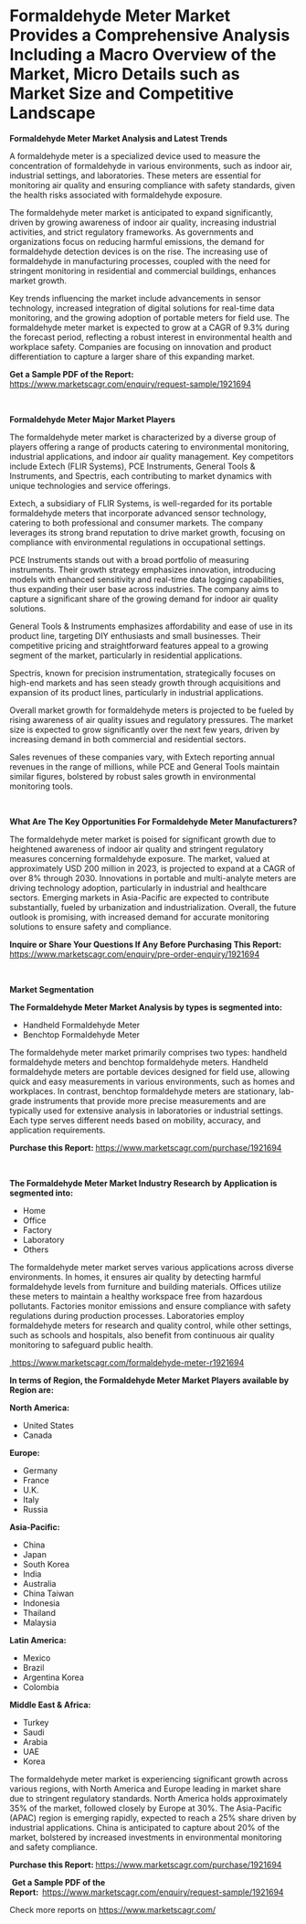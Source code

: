 <p><h1>Formaldehyde Meter Market Provides a Comprehensive Analysis Including a Macro Overview of the Market, Micro Details such as Market Size and Competitive Landscape</h1></p><p><strong>Formaldehyde Meter Market Analysis and Latest Trends</strong></p>
<p><p>A formaldehyde meter is a specialized device used to measure the concentration of formaldehyde in various environments, such as indoor air, industrial settings, and laboratories. These meters are essential for monitoring air quality and ensuring compliance with safety standards, given the health risks associated with formaldehyde exposure.</p><p>The formaldehyde meter market is anticipated to expand significantly, driven by growing awareness of indoor air quality, increasing industrial activities, and strict regulatory frameworks. As governments and organizations focus on reducing harmful emissions, the demand for formaldehyde detection devices is on the rise. The increasing use of formaldehyde in manufacturing processes, coupled with the need for stringent monitoring in residential and commercial buildings, enhances market growth.</p><p>Key trends influencing the market include advancements in sensor technology, increased integration of digital solutions for real-time data monitoring, and the growing adoption of portable meters for field use. The formaldehyde meter market is expected to grow at a CAGR of 9.3% during the forecast period, reflecting a robust interest in environmental health and workplace safety. Companies are focusing on innovation and product differentiation to capture a larger share of this expanding market.</p></p>
<p><strong>Get a Sample PDF of the Report:&nbsp;</strong> <a href="https://www.marketscagr.com/enquiry/request-sample/1921694?utm_campaign=3018&utm_medium=2&utm_source=Github&utm_content=ia&utm_term=10042025&utm_id=formaldehyde-meter">https://www.marketscagr.com/enquiry/request-sample/1921694</a></p>
<p>&nbsp;</p>
<p><strong>Formaldehyde Meter Major Market Players</strong></p>
<p><p>The formaldehyde meter market is characterized by a diverse group of players offering a range of products catering to environmental monitoring, industrial applications, and indoor air quality management. Key competitors include Extech (FLIR Systems), PCE Instruments, General Tools & Instruments, and Spectris, each contributing to market dynamics with unique technologies and service offerings.</p><p>Extech, a subsidiary of FLIR Systems, is well-regarded for its portable formaldehyde meters that incorporate advanced sensor technology, catering to both professional and consumer markets. The company leverages its strong brand reputation to drive market growth, focusing on compliance with environmental regulations in occupational settings.</p><p>PCE Instruments stands out with a broad portfolio of measuring instruments. Their growth strategy emphasizes innovation, introducing models with enhanced sensitivity and real-time data logging capabilities, thus expanding their user base across industries. The company aims to capture a significant share of the growing demand for indoor air quality solutions.</p><p>General Tools & Instruments emphasizes affordability and ease of use in its product line, targeting DIY enthusiasts and small businesses. Their competitive pricing and straightforward features appeal to a growing segment of the market, particularly in residential applications.</p><p>Spectris, known for precision instrumentation, strategically focuses on high-end markets and has seen steady growth through acquisitions and expansion of its product lines, particularly in industrial applications.</p><p>Overall market growth for formaldehyde meters is projected to be fueled by rising awareness of air quality issues and regulatory pressures. The market size is expected to grow significantly over the next few years, driven by increasing demand in both commercial and residential sectors.</p><p>Sales revenues of these companies vary, with Extech reporting annual revenues in the range of millions, while PCE and General Tools maintain similar figures, bolstered by robust sales growth in environmental monitoring tools.</p></p>
<p>&nbsp;</p>
<p><strong>What Are The Key Opportunities For Formaldehyde Meter Manufacturers?</strong></p>
<p><p>The formaldehyde meter market is poised for significant growth due to heightened awareness of indoor air quality and stringent regulatory measures concerning formaldehyde exposure. The market, valued at approximately USD 200 million in 2023, is projected to expand at a CAGR of over 8% through 2030. Innovations in portable and multi-analyte meters are driving technology adoption, particularly in industrial and healthcare sectors. Emerging markets in Asia-Pacific are expected to contribute substantially, fueled by urbanization and industrialization. Overall, the future outlook is promising, with increased demand for accurate monitoring solutions to ensure safety and compliance.</p></p>
<p><strong>Inquire or Share Your Questions If Any Before Purchasing This Report:</strong> <a href="https://www.marketscagr.com/enquiry/pre-order-enquiry/1921694?utm_campaign=3018&utm_medium=2&utm_source=Github&utm_content=ia&utm_term=10042025&utm_id=formaldehyde-meter">https://www.marketscagr.com/enquiry/pre-order-enquiry/1921694</a></p>
<p>&nbsp;</p>
<p><strong>Market Segmentation</strong></p>
<p><strong>The Formaldehyde Meter Market Analysis by types is segmented into:</strong></p>
<p><ul><li>Handheld Formaldehyde Meter</li><li>Benchtop Formaldehyde Meter</li></ul></p>
<p><p>The formaldehyde meter market primarily comprises two types: handheld formaldehyde meters and benchtop formaldehyde meters. Handheld formaldehyde meters are portable devices designed for field use, allowing quick and easy measurements in various environments, such as homes and workplaces. In contrast, benchtop formaldehyde meters are stationary, lab-grade instruments that provide more precise measurements and are typically used for extensive analysis in laboratories or industrial settings. Each type serves different needs based on mobility, accuracy, and application requirements.</p></p>
<p><strong>Purchase this Report:&nbsp;</strong><a href="https://www.marketscagr.com/purchase/1921694?utm_campaign=3018&utm_medium=2&utm_source=Github&utm_content=ia&utm_term=10042025&utm_id=formaldehyde-meter">https://www.marketscagr.com/purchase/1921694</a></p>
<p>&nbsp;</p>
<p><strong>The Formaldehyde Meter Market Industry Research by Application is segmented into:</strong></p>
<p><ul><li>Home</li><li>Office</li><li>Factory</li><li>Laboratory</li><li>Others</li></ul></p>
<p><p>The formaldehyde meter market serves various applications across diverse environments. In homes, it ensures air quality by detecting harmful formaldehyde levels from furniture and building materials. Offices utilize these meters to maintain a healthy workspace free from hazardous pollutants. Factories monitor emissions and ensure compliance with safety regulations during production processes. Laboratories employ formaldehyde meters for research and quality control, while other settings, such as schools and hospitals, also benefit from continuous air quality monitoring to safeguard public health.</p></p>
<p><a href="https://www.marketscagr.com/formaldehyde-meter-r1921694?utm_campaign=3018&utm_medium=2&utm_source=Github&utm_content=ia&utm_term=10042025&utm_id=formaldehyde-meter">&nbsp;https://www.marketscagr.com/formaldehyde-meter-r1921694</a></p>
<p><strong>In terms of Region, the Formaldehyde Meter Market Players available by Region are:</strong></p>
<p>
    <p> <strong> North America: </strong>
        <ul>
            <li>United States</li>
            <li>Canada</li>
        </ul>
        </p> 
    <p> <strong> Europe: </strong>
        <ul>
            <li>Germany</li>
            <li>France</li>
            <li>U.K.</li>
            <li>Italy</li>
            <li>Russia</li>
        </ul>
        </p> 
    <p> <strong> Asia-Pacific: </strong>
        <ul>
            <li>China</li>
            <li>Japan</li>
            <li>South Korea</li>
            <li>India</li>
            <li>Australia</li>
            <li>China Taiwan</li>
            <li>Indonesia</li>
            <li>Thailand</li>
            <li>Malaysia</li>
        </ul>
        </p> 
    <p> <strong> Latin America: </strong>
        <ul>
            <li>Mexico</li>
            <li>Brazil</li>
            <li>Argentina Korea</li>
            <li>Colombia</li>
        </ul>
        </p> 
    <p> <strong> Middle East & Africa: </strong>
        <ul>
            <li>Turkey</li>
            <li>Saudi</li>
            <li>Arabia</li>
            <li>UAE</li>
            <li>Korea</li>
        </ul>
    </p>
    </p>
<p><p>The formaldehyde meter market is experiencing significant growth across various regions, with North America and Europe leading in market share due to stringent regulatory standards. North America holds approximately 35% of the market, followed closely by Europe at 30%. The Asia-Pacific (APAC) region is emerging rapidly, expected to reach a 25% share driven by industrial applications. China is anticipated to capture about 20% of the market, bolstered by increased investments in environmental monitoring and safety compliance.</p></p>
<p><strong>Purchase this Report: </strong><a href="https://www.marketscagr.com/purchase/1921694?utm_campaign=3018&utm_medium=2&utm_source=Github&utm_content=ia&utm_term=10042025&utm_id=formaldehyde-meter">https://www.marketscagr.com/purchase/1921694</a></p>
<p>&nbsp;<strong>Get a Sample PDF of the Report:&nbsp;&nbsp;</strong><a href="https://www.marketscagr.com/enquiry/request-sample/1921694?utm_campaign=3018&utm_medium=2&utm_source=Github&utm_content=ia&utm_term=10042025&utm_id=formaldehyde-meter">https://www.marketscagr.com/enquiry/request-sample/1921694</a></p>
<p><strong></strong></p>
<p>Check more reports on <a href="https://www.marketscagr.com/?utm_campaign=3018&utm_medium=2&utm_source=Github&utm_content=ia&utm_term=10042025&utm_id=formaldehyde-meter">https://www.marketscagr.com/</a></p>